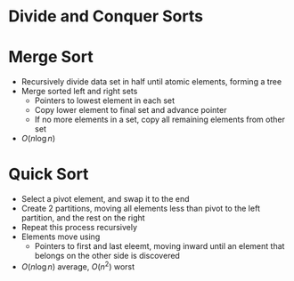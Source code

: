 # Divide and Conquer Sorts

# Merge Sort

-   Recursively divide data set in half until atomic elements, forming a tree
-   Merge sorted left and right sets
    -   Pointers to lowest element in each set
    -   Copy lower element to final set and advance pointer
    -   If no more elements in a set, copy all remaining elements from other set
-   $O(n \log n)$

# Quick Sort

-   Select a pivot element, and swap it to the end
-   Create 2 partitions, moving all elements less than pivot to the left partition, and the rest on the right
-   Repeat this process recursively
-   Elements move using
    -   Pointers to first and last eleemt, moving inward until an element that belongs on the other side is discovered
-   $O(n \log n)$ average, $O(n^2)$ worst
